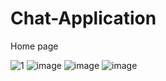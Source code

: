 # Chat-Application

Home page



![1](https://user-images.githubusercontent.com/83951655/152011661-b4620d8a-33c9-4d80-aba9-30b07b08199e.PNG)
![image](https://user-images.githubusercontent.com/83951655/152011808-bd273d49-b44e-4b6a-92c3-03ca9827b94a.png)
![image](https://user-images.githubusercontent.com/83951655/152011872-ad19fa32-3dbf-4a43-a0de-b89ae23408ed.png)
![image](https://user-images.githubusercontent.com/83951655/152012857-392572ea-aad0-4b2c-a02c-d70297dd0ed4.png)

